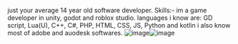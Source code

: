 just your average 14 year old software developer.
Skills:-
im a game developer in unity, godot and roblox studio. languages i know are:
 GD script, Lua(U), C++, C#, PHP, HTML, CSS, JS, Python and kotlin
i also know most of adobe and auodesk softwares.
![image](https://github.com/user-attachments/assets/68a01160-6ac0-4e09-993e-66faaa6acb87)![image](https://github.com/user-attachments/assets/35926b55-70ef-4e46-8697-7ff3b49306c9)



